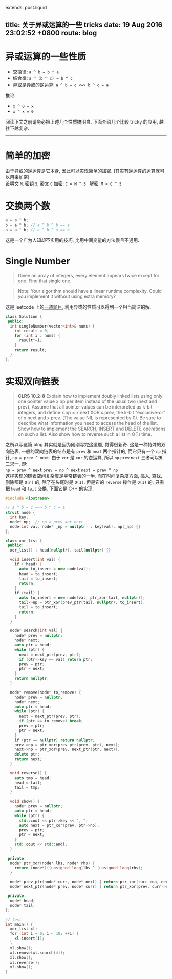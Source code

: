 extends: post.liquid

title:   关于异或运算的一些 tricks
date:    19 Aug 2016 23:02:52 +0800
route:   blog
---

# 异或运算的一些性质
- 交换律: `a ^ b = b ^ a`
- 结合律: `a ^ (b ^ c) = b ^ c`
- 异或是异或的逆运算: `a ^ b = c <=> b ^ c = a`

推论:
- `x ^ 0 = x`
- `x ^ x = 0`

阅读下文之前请务必把上述几个性质搞明白.
下面介绍几个比较 tricky 的应用, 越往下越复杂.

---

# 简单的加密
由于异或的逆运算是它本身, 因此可以实现简单的加密. (其实有逆运算的运算就可以用来加密)  
设明文 `M`, 密钥 `S`, 密文 `C`
加密: `C = M ^ S `
解密: `M = C ^ S`  

# 交换两个数  

```cpp
a = a ^ b;
b = a ^ b; // a ^ b ^ b == a
a = a ^ b; // a ^ b ^ a == b
```
这是一个广为人知却不实用的技巧, 比用中间变量的方法慢且不通用.

# Single Number
> Given an array of integers, every element appears twice except for one. Find that single one.

> Note:
> Your algorithm should have a linear runtime complexity. Could you implement it without using extra memory?

这是 leetcode 上的[一道题目](https://leetcode.com/problems/single-number/), 利用异或的性质可以得到一个相当简洁的解.

```cpp
class Solution {
 public:
  int singleNumber(vector<int>& nums) {
    int result = 0;
    for (int i : nums) {
      result^=i;
    }
    return result;
  }
};
```
# 实现双向链表
> **CLRS 10.2-8**
> Explain how to implement doubly linked lists using only one pointer value x.np per item instead of the usual two (next and prev). Assume that all pointer values can be interpreted as k-bit integers, and define x.np = x.next XOR x.prev, the k-bit "exclusive-or" of x.next and x.prev. (The value NIL is represented by 0). Be sure to describe what information you need to access the head of the list. Show how to implement the SEARCH, INSERT and DELETE operations on such a list. Also show how to reverse such a list in O(1) time.

之所以写这篇 blog 其实就是因为刚刚写完这道题, 觉得很新奇. 这是一种特殊的双向链表, 一般的双向链表的结点是有 `prev` 和 `next` 两个指针的, 而它只有一个 `np` 指针, `np = prev ^ next`. 由于 `xor` 是 `xor` 的逆运算, 所以 `np` `prev` `next` 三者可以知二求一, 即:  
`np = prev ^ next`
`prev = np ^ next`
`next = prev ^ np`   
这样实现的链表空间复杂度是寻常链表的一半. 而在时间复杂度方面, 插入, 查找, 删除都是 `O(n)` 的, 除了在头尾时是 `O(1)`. 但是它的 `reverse` 操作是 `O(1)` 的, 只需把 `head` 和 `tail` 交换. 下面它是 C++ 的实现.

```cpp
#include <iostream>

// a ^ b = c ==> b ^ c = a
struct node {
  int key;
  node* np;  // np = prev xor next
  node(int val, node* _np = nullptr) : key(val), np(_np) {}
};

class xor_list {
 public:
  xor_list() : head(nullptr), tail(nullptr) {}

  void insert(int val) {
    if (!head) {
      auto to_insert = new node(val);
      head = to_insert;
      tail = to_insert;
      return;
    }
    if (tail) {
      auto to_insert = new node(val, ptr_xor(tail, nullptr));
      tail->np = ptr_xor(prev_ptr(tail, nullptr), to_insert);
      tail = to_insert;
      return;
    }
  }

  node* search(int val) {
    node* prev = nullptr;
    node* next;
    auto ptr = head;
    while (ptr) {
      next = next_ptr(prev, ptr);
      if (ptr->key == val) return ptr;
      prev = ptr;
      ptr = next;
    }
    return nullptr;
  }

  node* remove(node* to_remove) {
    node* prev = nullptr;
    node* next;
    auto ptr = head;
    while (ptr) {
      next = next_ptr(prev, ptr);
      if (ptr == to_remove) break;
      prev = ptr;
      ptr = next;
    }
    if (ptr == nullptr) return nullptr;
    prev->np = ptr_xor(prev_ptr(prev, ptr), next);
    next->np = ptr_xor(prev, next_ptr(ptr, next));
    delete ptr;
    return next;
  }

  void reverse() {
    auto tmp = head;
    head = tail;
    tail = tmp;
  }

  void show() {
    node* prev = nullptr;
    auto ptr = head;
    while (ptr) {
      std::cout << ptr->key << ", ";
      auto next = ptr_xor(prev, ptr->np);
      prev = ptr;
      ptr = next;
    }
    std::cout << std::endl;
  }

 private:
  node* ptr_xor(node* lhs, node* rhs) {
    return (node*)((unsigned long)lhs ^ (unsigned long)rhs);
  }

  node* prev_ptr(node* curr, node* next) { return ptr_xor(curr->np, next); }
  node* next_ptr(node* prev, node* curr) { return ptr_xor(prev, curr->np); }

 private:
  node* head;
  node* tail;
};

// test
int main() {
  xor_list xl;
  for (int i = 0; i < 10; ++i) {
    xl.insert(i);
  }
  xl.show();
  xl.remove(xl.search(4));
  xl.show();
  xl.reverse();
  xl.show();
}
```
